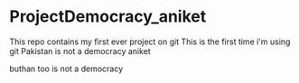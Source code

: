 # ProjectDemocracy_aniket
This repo contains my first ever project on git
This is the first time i'm using git
Pakistan is not a democracy
aniket

buthan too is not a democracy